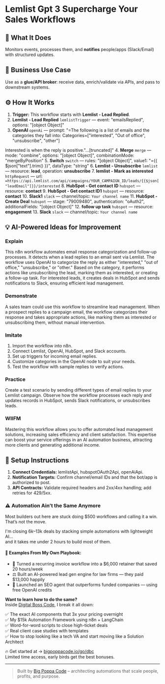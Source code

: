 # Lemlist    Gpt 3  Supercharge Your Sales Workflows
## 🚀 What It Does
Monitors events, processes them, and **notifies** people/apps (Slack/Email) with structured updates.

## 💼 Business Use Case
Use as a **glue/API broker**: receive data, enrich/validate via APIs, and pass to downstream systems.

## ⚙️ How It Works
1. **Trigger:** This workflow starts with **Lemlist - Lead Replied**.
2. **Lemlist - Lead Replied** `lemlistTrigger` — event: "emailsReplied", options: "[object Object]"
3. **OpenAI** `openAi` — prompt: "=The following is a list of emails and the categories they fall into:
Categories=["interested", "Out of office", "unsubscribe", "other"]

Interested is when the reply is positive."…[truncated]"
4. **Merge** `merge` — mode: "combine", options: "[object Object]", combinationMode: "mergeByPosition"
5. **Switch** `switch` — rules: "[object Object]", value1: "={{ $json["text"].trim() }}", dataType: "string"
6. **Lemlist - Unsubscribe** `lemlist` — resource: **lead**, operation: **unsubscribe**
7. **lemlist - Mark as interested** `httpRequest` — url: `=https://api.lemlist.com/api/campaigns/YOUR_CAMPAIGN_ID/leads/{{$json["leadEmail"]}}/interested`
8. **HubSpot - Get contact ID** `hubspot` — resource: **contact**
9. **HubSpot - Get contact ID1** `hubspot` — resource: **contact**
10. **Slack1** `slack` — channel/topic: `Your channel name`
11. **HubSpot - Create Deal** `hubspot` — stage: "79009480", authentication: "oAuth2", additionalFields: "[object Object]"
12. **follow up task** `hubspot` — resource: **engagement**
13. **Slack** `slack` — channel/topic: `Your channel name`

## 💡 AI-Powered Ideas for Improvement
### Explain
This n8n workflow automates email response categorization and follow-up processes. It detects when a lead replies to an email sent via Lemlist. The workflow uses OpenAI to categorize the reply as either "interested," "out of office," "unsubscribe," or "other." Based on the category, it performs actions like unsubscribing the lead, marking them as interested, or creating a follow-up task. For interested leads, it creates deals in HubSpot and sends notifications to Slack, ensuring efficient lead management.

### Demonstrate
A sales team could use this workflow to streamline lead management. When a prospect replies to a campaign email, the workflow categorizes their response and takes appropriate actions, like marking them as interested or unsubscribing them, without manual intervention.

### Imitate
1. Import the workflow into n8n.
2. Connect Lemlist, OpenAI, HubSpot, and Slack accounts.
3. Set up triggers for incoming email replies.
4. Customize categories in the OpenAI node to suit your needs.
5. Test the workflow with sample replies to verify actions.

### Practice
Create a test scenario by sending different types of email replies to your Lemlist campaign. Observe how the workflow processes each reply and updates records in HubSpot, sends Slack notifications, or unsubscribes leads.

### WIIFM
Mastering this workflow allows you to offer automated lead management solutions, increasing sales efficiency and client satisfaction. This expertise can boost your service offerings in an AI automation business, attracting more clients and generating additional income.

## 🔧 Setup Instructions
1. **Connect Credentials:** lemlistApi, hubspotOAuth2Api, openAiApi.
2. **Notification Targets:** Confirm channel/email IDs and that the bot/app is authorized to post.
3. **API Contracts:** Validate required headers and 2xx/4xx handling; add retries for 429/5xx.

### ⚠️ Automation Ain’t the Same Anymore

Most builders out here are stuck doing $500 workflows and calling it a win.  
That’s not the move.  

I'm closing $6k–$13k deals by stacking simple automations with lightweight AI...  
and it takes me under 2 hours to build most of them.

#### 🧠 Examples From My Own Playbook:
- 🔁 Turned a recurring invoice workflow into a $6,000 retainer that saved 20 hours/week  
- ⚖️ Built an AI-powered lead gen engine for law firms — they paid $13,000 happily  
- 🚀 Launched an SEO agent that outperforms funded companies — using free OpenAI credits  

**Want to learn how to do the same?**  
Inside [Digital Boss Code](https://bigpoppacode.io/go/dbc), I break it all down:

✅ The exact AI components that 3x your pricing overnight  
✅ My $15k Automation Framework using n8n + LangChain  
✅ Word-for-word scripts to close high-ticket deals  
✅ Real client case studies with templates  
✅ How to stop looking like a tech VA and start moving like a Solution Architect  

🔥 Get started at → [bigpoppacode.io/go/dbc](https://bigpoppacode.io/go/dbc)  
Limited time access, early birds get the best bonuses.

---
> Built by [Big Poppa Code](https://bigpoppacode.io) – architecting automations that scale people, profits, and purpose.
